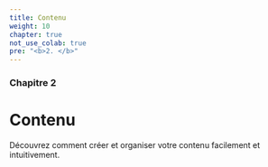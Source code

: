 ```yaml
---
title: Contenu
weight: 10
chapter: true
not_use_colab: true
pre: "<b>2. </b>"
---
```


### Chapitre 2

# Contenu

Découvrez comment créer et organiser votre contenu facilement et intuitivement.

